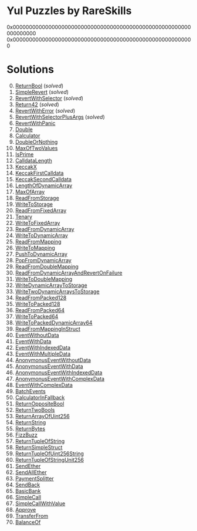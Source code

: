 # Yul Puzzles by RareSkills

0x0000000000000000000000000000000000000000000000000000000000000000
0x00000000000000000000000000000000000000000000000000000000

# Solutions

0. [ReturnBool](./src/ReturnBool.sol) (_solved_)
1. [SimpleRevert](./src/SimpleRevert.sol) (_solved_)
2. [RevertWithSelector](./src/RevertWithSelector.sol) (_solved_)
3. [Return42](./src/Return42.sol) (_solved_)
4. [RevertWithError](./src/RevertWithError.sol) (_solved_)
5. [RevertWithSelectorPlusArgs](./src/RevertWithSelectorPlusArgs.sol) (_solved_)
6. [RevertWithPanic](./src/RevertWithPanic.sol) 
7. [Double](./src/Double.sol)
8. [Calculator](./src/Calculator.sol)
9. [DoubleOrNothing](./src/DoubleOrNothing.sol)
10. [MaxOfTwoValues](./src/MaxOfTwoValues.sol)
11. [IsPrime](./src/IsPrime.sol)
12. [CalldataLength](./src/CalldataLength.sol)
13. [KeccakX](./src/KeccakX.sol)
14. [KeccakFirstCalldata](./src/KeccakFirstCalldata.sol)
15. [KeccakSecondCalldata](./src/KeccakSecondCalldata.sol)
16. [LengthOfDynamicArray](./src/LengthOfDynamicArray.sol)
17. [MaxOfArray](./src/MaxOfArray.sol)
18. [ReadFromStorage](./src/ReadFromStorage.sol)
19. [WriteToStorage](./src/WriteToStorage.sol)
20. [ReadFromFixedArray](./src/ReadFromFixedArray.sol)
21. [Tenary](./src/Tenary.sol)
22. [WriteToFixedArray](./src/WriteToFixedArray.sol)
23. [ReadFromDynamicArray](./src/ReadFromDynamicArray.sol)
24. [WriteToDynamicArray](./src/WriteToDynamicArray.sol)
25. [ReadFromMapping](./src/ReadFromMapping.sol)
26. [WriteToMapping](./src/WriteToMapping.sol)
27. [PushToDynamicArray](./src/PushToDynamicArray.sol)
28. [PopFromDynamicArray](./src/PopFromDynamicArray.sol)
29. [ReadFromDoubleMapping](./src/ReadFromDoubleMapping.sol)
30. [ReadFromDynamicArrayAndRevertOnFailure](./src/ReadFromDynamicArrayAndRevertOnFailure.sol)
31. [WriteToDoubleMapping](./src/WriteToDoubleMapping.sol)
32. [WriteDynamicArrayToStorage](./src/WriteDynamicArrayToStorage.sol)
33. [WriteTwoDynamicArraysToStorage](./src/WriteTwoDynamicArraysToStorage.sol)
34. [ReadFromPacked128](./src/ReadFromPacked128.sol)
35. [WriteToPacked128](./src/WriteToPacked128.sol)
36. [ReadFromPacked64](./src/ReadFromPacked64.sol)
37. [WriteToPacked64](./src/WriteToPacked64.sol)
38. [WriteToPackedDynamicArray64](./src/WriteToPackedDynamicArray64.sol)
39. [ReadFromMappingInStruct](./src/ReadFromMappingInStruct.sol)
40. [EventWithoutData](./src/EventWithoutData.sol)
41. [EventWithData](./src/EventWithData.sol)
42. [EventWithIndexedData](./src/EventWithIndexedData.sol)
43. [EventWithMultipleData](./src/EventWithMultipleData.sol)
44. [AnonymonusEventWithoutData](./src/AnonymonusEventWithoutData.sol)
45. [AnonymonusEventWithData](./src/AnonymonusEventWithData.sol)
46. [AnonymonusEventWithIndexedData](./src/AnonymonusEventWithIndexedData.sol)
47. [AnonymonusEventWithComplexData](./src/AnonymonusEventWithComplexData.sol)
48. [EventWithComplexData](./src/EventWithComplexData.sol)
49. [BatchEvents](./src/BatchEvents.sol)
50. [CalculatorInFallback](./src/CalculatorInFallback.sol)
51. [ReturnOppositeBool](./src/ReturnOppositeBool.sol)
52. [ReturnTwoBools](./src/ReturnTwoBools.sol)
53. [ReturnArrayOfUint256](./src/ReturnArrayOfUint256.sol)
54. [ReturnString](./src/ReturnString.sol)
55. [ReturnBytes](./src/ReturnBytes.sol)
56. [FizzBuzz](./src/FizzBuzz.sol)
57. [ReturnTupleOfString](./src/ReturnTupleOfString.sol)
58. [ReturnSimpleStruct](./src/ReturnSimpleStruct.sol)
59. [ReturnTupleOfUint256String](./src/ReturnTupleOfUint256String.sol)
60. [ReturnTupleOfStringUnit256](./src/ReturnTupleOfStringUnit256.sol)
61. [SendEther](./src/SendEther.sol)
62. [SendAllEther](./src/SendAllEther.sol)
63. [PaymentSplitter](./src/PaymentSplitter.sol)
64. [SendBack](./src/SendBack.sol)
65. [BasicBank](./src/BasicBank.sol)
66. [SimpleCall](./src/SimpleCall.sol)
67. [SimpleCallWithValue](./src/SimpleCallWithValue.sol)
68. [Approve](./src/Approve.sol)
69. [TransferFrom](./src/TransferFrom.sol)
70. [BalanceOf](./src/BalanceOf.sol)
